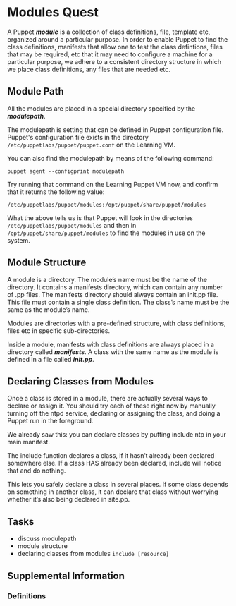 
# Modules Quest
A Puppet __*module*__ is a collection of class definitions, file, template etc, organized around a particular purpose. In order to enable Puppet to find the class definitions, manifests that allow one to test the class defintions, files that may be required, etc that it may need to configure a machine for a particular purpose, we adhere to a consistent directory structure in which we place class definitions, any files that are needed etc.

## Module Path

All the modules are placed in a special directory specified by the __*modulepath*__.
The modulepath is setting that can be defined in Puppet configuration file. Puppet's configuration file exists in the directory `/etc/puppetlabs/puppet/puppet.conf` on the Learning VM.
You can also find the modulepath by means of the following command:
    puppet agent --configprint modulepath
Try running that command on the Learning Puppet VM now, and confirm that it returns the following value:
`/etc/puppetlabs/puppet/modules:/opt/puppet/share/puppet/modules`
What the above tells us is that Puppet will look in the directories `/etc/puppetlabs/puppet/modules` and then in `/opt/puppet/share/puppet/modules` to find the modules in use on the system.


## Module Structure

<!-- In the future there can be a more advanced quest with understanding module structure -->

A module is a directory.
The module’s name must be the name of the directory.
It contains a manifests directory, which can contain any number of .pp files.
The manifests directory should always contain an init.pp file.
This file must contain a single class definition. The class’s name must be the same as the module’s name.





Modules are directories with a pre-defined structure, with class definitions, files etc in specific sub-directories. 
Inside a module, manifests with class definitions are always placed in a directory called __*manifests*__. A class with the same name as the module is defined in a file called __*init.pp*__.


## Declaring Classes from Modules
Once a class is stored in a module, there are actually several ways to declare or assign it. You should try each of these right now by manually turning off the ntpd service, declaring or assigning the class, and doing a Puppet run in the foreground.

We already saw this: you can declare classes by putting include ntp in your main manifest.

The include function declares a class, if it hasn’t already been declared somewhere else. If a class HAS already been declared, include will notice that and do nothing.

This lets you safely declare a class in several places. If some class depends on something in another class, it can declare that class without worrying whether it’s also being declared in site.pp.

## Tasks

- discuss modulepath
- module structure
- declaring classes from modules `include [resource]`


## Supplemental Information

### Definitions
